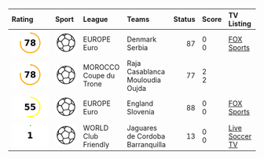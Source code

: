 | Rating                                                                                                                                 | Sport                                                                                                        | League                    | Teams                               |   Status | Score   | TV Listing                                                                                          |
|:---------------------------------------------------------------------------------------------------------------------------------------|:-------------------------------------------------------------------------------------------------------------|:--------------------------|:------------------------------------|---------:|:--------|:----------------------------------------------------------------------------------------------------|
| <img src="https://raw.githubusercontent.com/BlakeDuncan25/Donut-SVG-Ratings/bac4e4a278175106499642192132b1786a9aec38/78.svg" alt="78"> | <img src="https://raw.githubusercontent.com/BlakeDuncan25/Donut-SVG-Ratings/master/soccer.png" alt="Soccer"> | EUROPE<br>Euro            | Denmark<br>Serbia                   |       87 | 0<br>0  | <a href="https://www.foxsports.com/live">FOX Sports</a>                                             |
| <img src="https://raw.githubusercontent.com/BlakeDuncan25/Donut-SVG-Ratings/bac4e4a278175106499642192132b1786a9aec38/78.svg" alt="78"> | <img src="https://raw.githubusercontent.com/BlakeDuncan25/Donut-SVG-Ratings/master/soccer.png" alt="Soccer"> | MOROCCO<br>Coupe du Trone | Raja Casablanca<br>Mouloudia Oujda  |       77 | 2<br>2  | <a href="#N/A"></a>                                                                                 |
| <img src="https://raw.githubusercontent.com/BlakeDuncan25/Donut-SVG-Ratings/bac4e4a278175106499642192132b1786a9aec38/55.svg" alt="55"> | <img src="https://raw.githubusercontent.com/BlakeDuncan25/Donut-SVG-Ratings/master/soccer.png" alt="Soccer"> | EUROPE<br>Euro            | England<br>Slovenia                 |       88 | 0<br>0  | <a href="https://www.foxsports.com/live">FOX Sports</a>                                             |
| <img src="https://raw.githubusercontent.com/BlakeDuncan25/Donut-SVG-Ratings/bac4e4a278175106499642192132b1786a9aec38/1.svg" alt="1">   | <img src="https://raw.githubusercontent.com/BlakeDuncan25/Donut-SVG-Ratings/master/soccer.png" alt="Soccer"> | WORLD<br>Club Friendly    | Jaguares de Cordoba<br>Barranquilla |       13 | 0<br>0  | <a href="https://www.livesoccertv.com/competitions/international/club-friendly/">Live Soccer TV</a> |